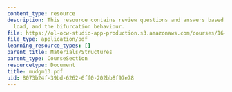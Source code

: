 ```yaml
---
content_type: resource
description: This resource contains review questions and answers based on ideal buckling
  load, and the bifurcation behaviour.
file: https://ol-ocw-studio-app-production.s3.amazonaws.com/courses/16-01-unified-engineering-i-ii-iii-iv-fall-2005-spring-2006/8073b24f39bd62626ff0202bb8f97e78_mudgm13.pdf
file_type: application/pdf
learning_resource_types: []
parent_title: Materials/Structures
parent_type: CourseSection
resourcetype: Document
title: mudgm13.pdf
uid: 8073b24f-39bd-6262-6ff0-202bb8f97e78
---
```

